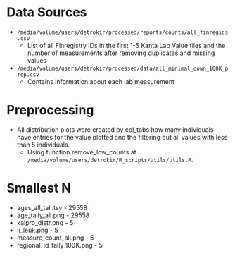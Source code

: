 # Data Sources
- `/media/volume/users/detrokir/processed/reports/counts/all_finregids.csv`
	- List of all Finregistry IDs in the first 1-5 Kanta Lab Value files and the number of measurements after removing duplicates and missing values
- `/media/volume/users/detrokir/processed/data/all_minimal_down_100K_prep.csv`
	- Contains information about each lab measurement
# Preprocessing
- All distribution plots were created by col_tabs how many individuals have entries for the value plotted and the filtering out all values with less than 5 individuals. 
	- Using function remove_low_counts at `/media/volume/users/detrokir/R_scripts/utils/utils.R`.

# Smallest N
- ages_all_tall.tsv - 29558
- age_tally_all.png - 29558
- kalpro_distr.png - 5
- li_leuk.png - 5
- measure_count_all.png - 5
- regional_id_tally_100K.png - 5

